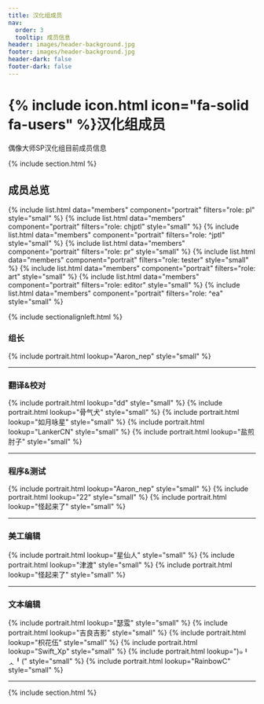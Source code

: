 ```yaml
---
title: 汉化组成员
nav:
  order: 3
  tooltip: 成员信息
header: images/header-background.jpg
footer: images/header-background.jpg
header-dark: false
footer-dark: false
---
```


# {% include icon.html icon="fa-solid fa-users" %}汉化组成员

偶像大师SP汉化组目前成员信息

{% include section.html %}
## 成员总览

{% include list.html data="members" component="portrait" filters="role: pl" style="small"  %}
{% include list.html data="members" component="portrait" filters="role: chjptl" style="small" %}
{% include list.html data="members" component="portrait" filters="role: ^jptl" style="small" %}
{% include list.html data="members" component="portrait" filters="role: pr" style="small" %}
{% include list.html data="members" component="portrait" filters="role: tester" style="small" %}
{% include list.html data="members" component="portrait" filters="role: art" style="small" %}
{% include list.html data="members" component="portrait" filters="role: editor" style="small" %}
{% include list.html data="members" component="portrait" filters="role: ^ea" style="small" %}


{% include sectionalignleft.html %}
### 组长

{% include portrait.html lookup="Aaron_nep" style="small" %}

---

### 翻译&校对

{% include portrait.html lookup="dd" style="small" %}
{% include portrait.html lookup="骨气犬" style="small" %}
{% include portrait.html lookup="如月咏星" style="small" %}
{% include portrait.html lookup="LankerCN" style="small" %}
{% include portrait.html lookup="盐煎肘子" style="small" %}

---

### 程序&测试

{% include portrait.html lookup="Aaron_nep" style="small" %}
{% include portrait.html lookup="22" style="small" %}
{% include portrait.html lookup="怪起来了" style="small" %}

---

### 美工编辑

{% include portrait.html lookup="星仙人" style="small" %}
{% include portrait.html lookup="津渡" style="small" %}
{% include portrait.html lookup="怪起来了" style="small" %}

---

### 文本编辑

{% include portrait.html lookup="瑟雭" style="small" %}
{% include portrait.html lookup="吉良吉影" style="small" %}
{% include portrait.html lookup="枳花伍" style="small" %}
{% include portrait.html lookup="Swift_Xp" style="small" %}
{% include portrait.html lookup=")๑╹ᆺ╹(" style="small" %}
{% include portrait.html lookup="RainbowC" style="small" %}

---

{% include section.html %}